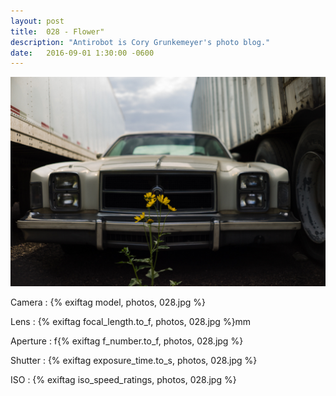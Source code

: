 ```yaml
---
layout: post
title:  028 - Flower"
description: "Antirobot is Cory Grunkemeyer's photo blog."
date:   2016-09-01 1:30:00 -0600
---
```


![028 - Flower](/photos/028.jpg)

Camera
: {% exiftag model, photos, 028.jpg %}

Lens
: {% exiftag focal_length.to_f, photos, 028.jpg %}mm

Aperture
: f{% exiftag f_number.to_f, photos, 028.jpg %}

Shutter
: {% exiftag exposure_time.to_s, photos, 028.jpg %}

ISO
: {% exiftag iso_speed_ratings, photos, 028.jpg %}
